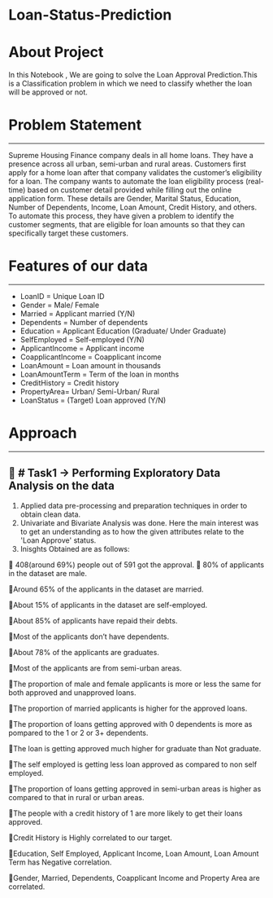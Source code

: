# Loan-Status-Prediction
# About Project
In this Notebook , We are going to solve the Loan Approval Prediction.This is a Classification problem in which we need to classify whether the loan will be approved or not.
# Problem Statement
-------------------------------------------------------------------------------------------------------------------------------------------------------------------------
Supreme Housing Finance company deals in all home loans. They have a presence across all urban, semi-urban and rural areas. Customers first apply for a home loan after that company validates the customer’s eligibility for a loan. The company wants to automate the loan eligibility process (real-time) based on customer detail provided while filling out the online application form. These details are Gender, Marital Status, Education, Number of Dependents, Income, Loan Amount, Credit History, and others. To automate this process, they have given a problem to identify the customer segments, that are eligible for loan amounts so that they can specifically target these customers.
# Features of our data
-------------------------------------------------------------------------------------------------------------------------------------------------------------------------
* LoanID = Unique Loan ID
* Gender = Male/ Female
* Married = Applicant married (Y/N)
* Dependents = Number of dependents
* Education = Applicant Education (Graduate/ Under Graduate)
* SelfEmployed = Self-employed (Y/N)
* ApplicantIncome = Applicant income
* CoapplicantIncome = Coapplicant income
* LoanAmount = Loan amount in thousands
* LoanAmountTerm = Term of the loan in months
* CreditHistory = Credit history
* PropertyArea= Urban/ Semi-Urban/ Rural
* LoanStatus = (Target) Loan approved (Y/N)

# Approach
-------------------------------------------------------------------------------------------------------------------------------------------------------------------------
📍 # Task1 -> Performing Exploratory Data Analysis on the data
-----------------------------------------------------------------------------------------------------------------------------------------------------------------------

1. Applied data pre-processing and preparation techniques in order to obtain clean data.
2. Univariate and Bivariate Analysis was done. Here the main interest was to get an understanding as to how the given attributes relate to the 'Loan Approve' status.
3. Inisghts Obtained are as follows:

📌 408(around 69%) people out of 591 got the approval.
📌 80% of applicants in the dataset are male.

📌Around 65% of the applicants in the dataset are married.

📌About 15% of applicants in the dataset are self-employed.

📌About 85% of applicants have repaid their debts.

📌Most of the applicants don’t have dependents.

📌About 78% of the applicants are graduates.

📌Most of the applicants are from semi-urban areas.

📌The proportion of male and female applicants is more or less the same for both approved and unapproved loans.

📌The proportion of married applicants is higher for the approved loans.

📌The proportion of loans getting approved with 0 dependents is more as pompared to the 1 or 2 or 3+ dependents.

📌The loan is getting approved much higher for graduate than Not graduate.

📌The self employed is getting less loan approved as compared to non self employed.

📌The proportion of loans getting approved in semi-urban areas is higher as compared to that in rural or urban areas.

📌The people with a credit history of 1 are more likely to get their loans approved.

📌Credit History is Highly correlated to our target.

📌Education, Self Employed, Applicant Income, Loan Amount, Loan Amount Term has Negative correlation.

📌Gender, Married, Dependents, Coapplicant Income and Property Area are correlated.

